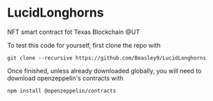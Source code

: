 # LucidLonghorns
NFT smart contract fot Texas Blockchain @UT

To test this code for yourself, first clone the repo with

`git clone --recursive https://github.com/Beasley9/LucidLonghorns`

Once finished, unless already downloaded globally, you will need to download
openzeppelin's contracts with

`npm install @openzeppelin/contracts`
